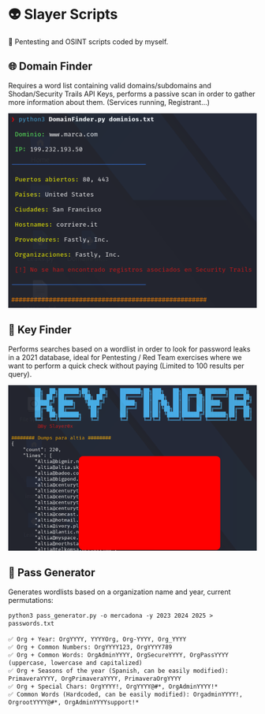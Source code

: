 # 👽 Slayer Scripts 

🙌 Pentesting and OSINT scripts coded by myself.

## 🌐 Domain Finder

Requires a word list containing valid domains/subdomains and Shodan/Security Trails API Keys, performs a passive scan in order to gather more information about them. (Services running, Registrant...)
<p align="center">
    <img src="/assets/DomainFinder.png">
</p>

## 🔑 Key Finder
Performs searches based on a wordlist in order to look for password leaks in a 2021 database, ideal for Pentesting / Red Team exercises where we want to perform a quick check without paying (Limited to 100 results per query).
<p align="center">
    <img src="/assets/KeyFinder.png">
</p>

## 🔑 Pass Generator
Generates wordlists based on a organization name and year, current permutations:
```
python3 pass_generator.py -o mercadona -y 2023 2024 2025 > passwords.txt

✅ Org + Year: OrgYYYY, YYYYOrg, Org-YYYY, Org_YYYY
✅ Org + Common Numbers: OrgYYYY123, OrgYYYY789
✅ Org + Common Words: OrgAdminYYYY, OrgSecureYYYY, OrgPassYYYY (uppercase, lowercase and capitalized)
✅ Org + Seasons of the year (Spanish, can be easily modified): PrimaveraYYYY, OrgPrimaveraYYYY, PrimaveraOrgYYYY
✅ Org + Special Chars: OrgYYYY!, OrgYYYY@#*, OrgAdminYYYY!*
✅ Common Words (Hardcoded, can be easily modified): OrgadminYYYY!, OrgrootYYYY@#*, OrgAdminYYYYsupport!*
```
